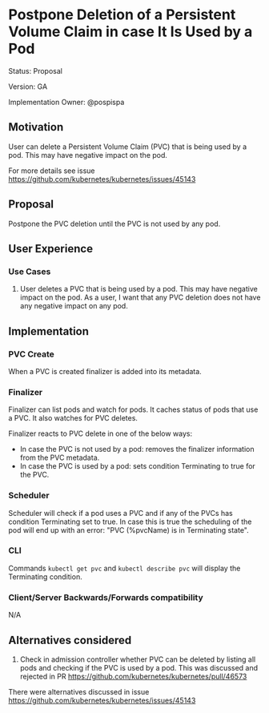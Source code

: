 # Postpone Deletion of a Persistent Volume Claim in case It Is Used by a Pod

Status: Proposal

Version: GA

Implementation Owner: @pospispa

## Motivation

User can delete a Persistent Volume Claim (PVC) that is being used by a pod. This may have negative impact on the pod.

For more details see issue https://github.com/kubernetes/kubernetes/issues/45143

## Proposal

Postpone the PVC deletion until the PVC is not used by any pod.

## User Experience

### Use Cases

1. User deletes a PVC that is being used by a pod. This may have negative impact on the pod. As a user, I want that any PVC deletion does not have any negative impact on any pod.

## Implementation

### PVC Create
When a PVC is created finalizer is added into its metadata.

### Finalizer
Finalizer can list pods and watch for pods. It caches status of pods that use a PVC. It also watches for PVC deletes.

Finalizer reacts to PVC delete in one of the below ways:
- In case the PVC is not used by a pod: removes the finalizer information from the PVC metadata.
- In case the PVC is used by a pod: sets condition Terminating to true for the PVC.

### Scheduler
Scheduler will check if a pod uses a PVC and if any of the PVCs has condition Terminating set to true. In case this is true the scheduling of the pod will end up with an error: "PVC (%pvcName) is in Terminating state".

### CLI
Commands `kubectl get pvc` and `kubectl describe pvc` will display the Terminating condition.

### Client/Server Backwards/Forwards compatibility

N/A

## Alternatives considered

1. Check in admission controller whether PVC can be deleted by listing all pods and checking if the PVC is used by a pod. This was discussed and rejected in PR https://github.com/kubernetes/kubernetes/pull/46573

There were alternatives discussed in issue https://github.com/kubernetes/kubernetes/issues/45143
